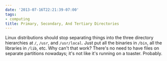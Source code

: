 ```yaml
---
date: '2013-07-16T22:21:39-07:00'
tags:
- computing
title: Primary, Secondary, And Tertiary Directories
---
```


Linux distributions should stop separating things into the three directory hierarchies at `/`, `/usr`, and `/usr/local`. Just put all the binaries in `/bin`, all the libraries in `/lib`, etc. Why can't that work? There's no need to have files on separate partitions nowadays; it's not like it's running on a toaster. Probably.

